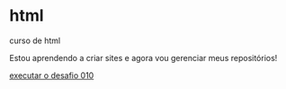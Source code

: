 # html
curso de html

Estou aprendendo a criar sites e agora vou gerenciar meus repositórios!

<a href="https://digordg.github.io/html/desafios/010/android">executar o desafio 010</a>
